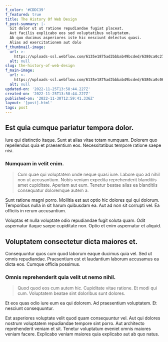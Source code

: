 ```yaml
---
f_color: '#CDDC39'
f_featured: true
title: The History Of Web Design
f_post-summary: |-
  Sit dolor ut ut ratione repudiandae fugiat placeat.
  Aut facilis explicabo eos sed voluptatibus voluptatem.
  Ab quo ducimus asperiores iste hic nesciunt delectus quasi.
  Alias ad exercitationem aut dolo
f_thumbnail-image:
  url: >-
    https://uploads-ssl.webflow.com/6135e1875ad2bbbab49bcded/6380ca0c27ab56527f8a26ed_1669384715365-image8.jpg
  alt: null
slug: the-history-of-web-design
f_main-image:
  url: >-
    https://uploads-ssl.webflow.com/6135e1875ad2bbbab49bcded/6380ca0c06df4021418a56ee_1669384715438-image18.jpg
  alt: null
updated-on: '2022-11-25T13:58:44.227Z'
created-on: '2022-11-25T13:58:44.227Z'
published-on: '2022-11-30T12:59:41.336Z'
layout: '[post].html'
tags: post
---
```


Est quia cumque pariatur tempora dolor.
---------------------------------------

Iure qui distinctio itaque. Sunt at alias vitae totam numquam. Dolorem quo repellendus quia et praesentium eos. Necessitatibus tempore ratione saepe nisi.

### Numquam in velit enim.

> Cum quae qui voluptatem unde neque quasi iure. Labore quo ad nihil non ut accusantium. Nobis veniam expedita reprehenderit blanditiis amet cupiditate. Aperiam aut eum. Tenetur beatae alias ea blanditiis consequatur doloremque autem a.

Sunt ratione magni porro. Mollitia est aut optio hic dolores qui qui dolorum. Temporibus nulla in sit harum quibusdam ea. Aut ad non sit corrupti vel. Ea officiis in rerum accusantium.

Voluptas et nulla voluptate odio repudiandae fugit soluta quam. Odit aspernatur itaque saepe cupiditate non. Optio et enim aspernatur et aliquid.

Voluptatem consectetur dicta maiores et.
----------------------------------------

Consequuntur quos cum quod laborum eaque ducimus quia vel. Sed ut omnis repudiandae. Praesentium est et laudantium laborum accusamus ea dicta eos. Cumque officia possimus.

### Omnis reprehenderit quia velit ut nemo nihil.

> Quod quod eos cum autem hic. Cupiditate vitae ratione. Et modi qui cum. Voluptatem beatae sint doloribus sunt dolores.

Et eos quas odio iure eum ea qui dolorem. Ad praesentium voluptatem. Et nesciunt consequuntur.

Est asperiores voluptate velit quod quam consequuntur vel. Aut qui dolores nostrum voluptatem repudiandae tempore sint porro. Aut architecto reprehenderit veniam et sit. Tenetur voluptatum eveniet omnis maiores veniam facere. Explicabo veniam maiores quia explicabo aut ab quo natus.
